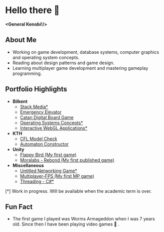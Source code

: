 # Hello there 👋 
**<General Kenobi!/>**

## About Me
* Working on game development, database systems, computer graphics and operating system concepts.
* Reading about design patterns and game design.
* Learning multiplayer game development and mastering gameplay programming.

## Portfolio Highlights
* **Bilkent**
    * [Stack Media*]()
    * [Emergency Elevator](https://github.com/cevataykans/emergency-elevator)
    * [Catan Digital Board Game](https://github.com/cevataykans/catan-digital-board-game) 
    * [Operating Systems Concepts*](https://github.com/cevataykans/operating-system-concepts)
    * [Interactive WebGL Applications*](https://github.com/cevataykans/computer-graphics)
* **KTH**
    * [CFL Model Check](https://github.com/cevataykans/cfl-model-checking-flow-graph)
    * [Automaton Constructor](https://github.com/cevataykans/automaton-constructor)
* **Unity**
    * [Flappy Bird (My first game)](https://github.com/cevataykans/unity-flappy-bird-replica)
    * [Moralabs - Rebond (My first published game)](https://play.google.com/store/apps/details?id=com.moralabs.journey&hl=en_US)
* **Miscellaneous**
    * [Untitled Networking Game*]()
    * [Multiplayer-FPS (My first MP game)](https://github.com/cevataykans/custom-multiplayer)
    * [Threading - C#*](https://github.com/cevataykans/threading-examples)

[*] Work in progress. Will be available when the academic term is over.

## Fun Fact
* The first game I played was Worms Armageddon when I was 7 years old. Since then I have been playing video games 🌱 .

<!--
**cevataykans/cevataykans** is a ✨ _special_ ✨ repository because its `README.md` (this file) appears on your GitHub profile.

Here are some ideas to get you started:

- 🔭 I’m currently working on ...
- 🌱 I’m currently learning ...
- 👯 I’m looking to collaborate on ...
- 🤔 I’m looking for help with ...
- 💬 Ask me about ...
- 📫 How to reach me: ...
- 😄 Pronouns: ...
- ⚡ Fun fact: ...
-->




